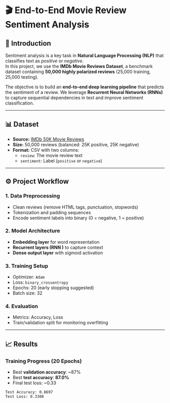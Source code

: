 # 🎬 End-to-End Movie Review Sentiment Analysis  

## 📌 Introduction  
Sentiment analysis is a key task in **Natural Language Processing (NLP)** that classifies text as *positive* or *negative*.  
In this project, we use the **IMDb Movie Reviews Dataset**, a benchmark dataset containing **50,000 highly polarized reviews** (25,000 training, 25,000 testing).  

The objective is to build an **end-to-end deep learning pipeline** that predicts the sentiment of a review. We leverage **Recurrent Neural Networks (RNNs)** to capture sequential dependencies in text and improve sentiment classification.  

---

## 📊 Dataset  
- **Source:** [IMDb 50K Movie Reviews](https://www.kaggle.com/datasets/lakshmi25npathi/imdb-dataset-of-50k-movie-reviews)  
- **Size:** 50,000 reviews (balanced: 25K positive, 25K negative)  
- **Format:** CSV with two columns:  
  - `review`: The movie review text  
  - `sentiment`: Label (`positive` or `negative`)  

---

## ⚙️ Project Workflow  

### 1. Data Preprocessing  
- Clean reviews (remove HTML tags, punctuation, stopwords)  
- Tokenization and padding sequences  
- Encode sentiment labels into binary (0 = negative, 1 = positive)  

### 2. Model Architecture  
- **Embedding layer** for word representation  
- **Recurrent layers (RNN )** to capture context  
- **Dense output layer** with sigmoid activation  

### 3. Training Setup  
- Optimizer: `Adam`  
- Loss: `binary_crossentropy`  
- Epochs: 20 (early stopping suggested)  
- Batch size: 32  

### 4. Evaluation  
- Metrics: Accuracy, Loss  
- Train/validation split for monitoring overfitting  

---

## 📈 Results  

### Training Progress (20 Epochs)
- Best **validation accuracy**: ~87%  
- Best **test accuracy**: **87.0%**  
- Final test loss: ~0.33  

```text
Test Accuracy: 0.8697
Test Loss: 0.3308
